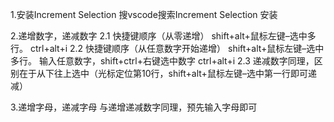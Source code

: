 1.安装Increment Selection
搜vscode搜索Increment Selection 安装


2.递增数字，递减数字
2.1 快捷键顺序（从零递增）
shift+alt+鼠标左键–选中多行。
ctrl+alt+i
2.2 快捷键顺序（从任意数字开始递增）
shift+alt+鼠标左键–选中多行。
输入任意数字，shift+ctrl+右键选中数字
ctrl+alt+i
2.3 递减数字同理，区别在于从下往上选中（光标定位第10行，shift+alt+鼠标左键–选中第一行即可递减）


3.递增字母，递减字母
与递增递减数字同理，预先输入字母即可

